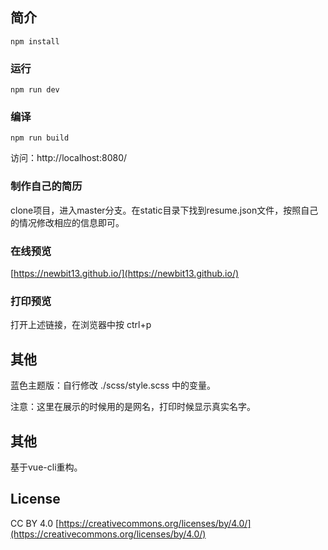 ## 简介
    npm install
### 运行
    npm run dev
### 编译
    npm run build
访问：http://localhost:8080/
### 制作自己的简历
clone项目，进入master分支。在static目录下找到resume.json文件，按照自己的情况修改相应的信息即可。
### 在线预览
[https://newbit13.github.io/](https://newbit13.github.io/)
### 打印预览
打开上述链接，在浏览器中按
    ctrl+p
## 其他
蓝色主题版：自行修改 ./scss/style.scss 中的变量。

注意：这里在展示的时候用的是网名，打印时候显示真实名字。
## 其他
基于vue-cli重构。
## License
CC BY 4.0  [https://creativecommons.org/licenses/by/4.0/](https://creativecommons.org/licenses/by/4.0/)